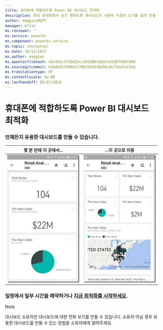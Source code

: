 ```yaml
---
title: 휴대폰에 적합하도록 Power BI 대시보드 최적화
description: 특히 휴대폰에서 보기 편하도록 대시보드의 사용자 지정된 보기를 쉽게 만들 수 있습니다. 지금 해보세요.
author: maggiesMSFT
manager: kfile
ms.reviewer: ''
ms.service: powerbi
ms.component: powerbi-service
ms.topic: conceptual
ms.date: 10/13/2017
ms.author: maggies
ms.openlocfilehash: 45c426c3750d25cc262d0b1ddafc63307500fa00
ms.sourcegitcommit: 638de55f996d177063561b36d95c8c71ea7af3ed
ms.translationtype: HT
ms.contentlocale: ko-KR
ms.lasthandoff: 05/17/2018
---
```

# <a name="optimize-power-bi-dashboard-for-phones"></a>휴대폰에 적합하도록 Power BI 대시보드 최적화
### <a name="anytime-is-the-right-time-to-create-a-great-dashboard"></a>언제든지 유용한 대시보드를 만들 수 있습니다.
| **몇 분 만에 이 곳에서...** | **...이 곳으로 이동** |
|:---:|:---:|
| ![](media/mobile-apps-optimize-dashboard-phone-view/power-bi-phone-dashboard-not-optimized.png) |![](media/mobile-apps-optimize-dashboard-phone-view/power-bi-phone-dashboard-optimized.png) |

### <a name="book-some-time-on-your-calendar-or-start-optimizing-nowservice-create-dashboard-mobile-phone-viewmd"></a>일정에서 일부 시간을 예약하거나 [지금 최적화를 시작하세요](service-create-dashboard-mobile-phone-view.md).
> [!NOTE]
> 대시보드 소유자만 대시보드에 대한 전화 보기를 만들 수 있습니다. 소유자 아닐 경우 유용한 대시보드를 만들 수 있는 방법을 소유자에게 알려주세요.
> 
> 

